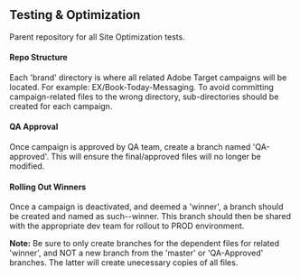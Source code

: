 # <h2>Testing & Optimization</h2>
Parent repository for all Site Optimization tests.

<h4>Repo Structure</h4>
Each 'brand' directory is where all related Adobe Target campaigns will be located. For example: EX/Book-Today-Messaging. To avoid committing campaign-related files to the wrong directory, sub-directories should be created for each campaign.

<h4>QA Approval</h4>
Once campaign is approved by QA team, create a branch named 'QA-approved'. This will ensure the final/approved files will no longer be modified.

<h4>Rolling Out Winners</h4>
Once a campaign is deactivated, and deemed a 'winner', a branch should be created and named as such--winner. This branch should then be shared with the appropriate dev team for rollout to PROD environment.

<b>Note:</b> Be sure to only create branches for the dependent files for related 'winner', and NOT a new branch from the 'master' or 'QA-Approved' branches. The latter will create unecessary copies of all files.
